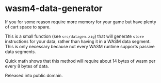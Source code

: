 # wasm4-data-generator

If you for some reason require more memory for your game but have plenty of cart space to spare.

This is a small function (see `src/datagen.zig`) that will generate `store` instructions for your data, rather than having it in a WASM data segment.
This is only necessary because not every WASM runtime supports passive data segments.

Quick math shows that this method will require about 14 bytes of wasm per every 8 bytes of data.

Released into public domain.
